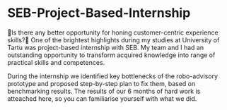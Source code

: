 # SEB-Project-Based-Internship
🤝Is there any better opportunity for honing customer-centric experience skills?🏦
One of the brightest highlights during my studies at University of Tartu was project-based internship with SEB. My team and I had an outstanding opportunity to transform acquired knowledge into range of practical skills and competences. 

During the internship we identified key bottlenecks of the robo-advisory prototype and proposed step-by-step plan to fix them, based on benchmarking results. The results of our 6 months of hard work is atteached here, so you can familiarise yourself with what we did.
